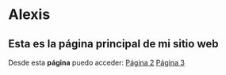 #  Alexis
## Esta es la página principal de mi sitio web

Desde esta **página** puedo acceder:
[Página 2](./pag2.md)
[Página 3](./pag3.md)